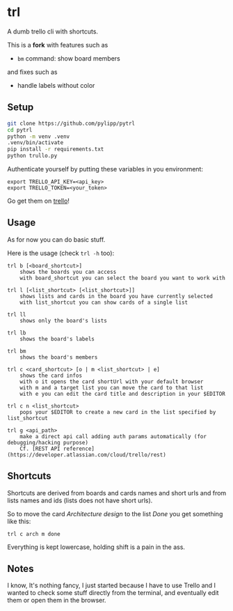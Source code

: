 # trl

A dumb trello cli with shortcuts.

This is a **fork** with features such as
- `bm` command: show board members

and fixes such as
- handle labels without color


## Setup

```sh
git clone https://github.com/pylipp/pytrl
cd pytrl
python -m venv .venv
.venv/bin/activate
pip install -r requirements.txt
python trullo.py
```
Authenticate yourself by putting these variables in you environment:

    export TRELLO_API_KEY=<api_key>
    export TRELLO_TOKEN=<your_token>

Go get them on [trello](https://trello.com/app-key)!

## Usage

As for now you can do basic stuff.

Here is the usage (check `trl -h` too):

    trl b [<board_shortcut>]
        shows the boards you can access
        with board_shortcut you can select the board you want to work with

    trl l [<list_shortcut> [<list_shortcut>]]
        shows lists and cards in the board you have currently selected
        with list_shortcut you can show cards of a single list

    trl ll
        shows only the board's lists

    trl lb
        shows the board's labels

    trl bm
        shows the board's members

    trl c <card_shortcut> [o | m <list_shortcut> | e]
        shows the card infos
        with o it opens the card shortUrl with your default browser
        with m and a target list you can move the card to that list
        with e you can edit the card title and description in your $EDITOR

    trl c n <list_shortcut>
        pops your $EDITOR to create a new card in the list specified by list_shortcut

    trl g <api_path>
        make a direct api call adding auth params automatically (for debugging/hacking purpose)
        Cf. [REST API reference](https://developer.atlassian.com/cloud/trello/rest)

## Shortcuts

Shortcuts are derived from boards and cards names and short urls
and from lists names and ids (lists does not have short urls).

So to move the card *Architecture design* to the list *Done*
you get something like this:

    trl c arch m done

Everything is kept lowercase, holding shift is a pain in the ass.


## Notes

I know, It's nothing fancy, I just started because I have to use Trello
and I wanted to check some stuff directly from the terminal, and eventually
edit them or open them in the browser.

